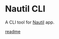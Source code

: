 # Nautil CLI

A CLI tool for [Nautil](https://github.com/tangshuang/nautil) app.

[readme](https://github.com/tangshuang/nautil/blob/master/docs/cli.md)

